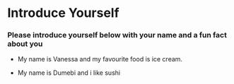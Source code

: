 # Introduce Yourself
### Please introduce yourself below with your name and a fun fact about you
- My name is Vanessa and my favourite food is ice cream.

- My name is Dumebi and i like sushi
